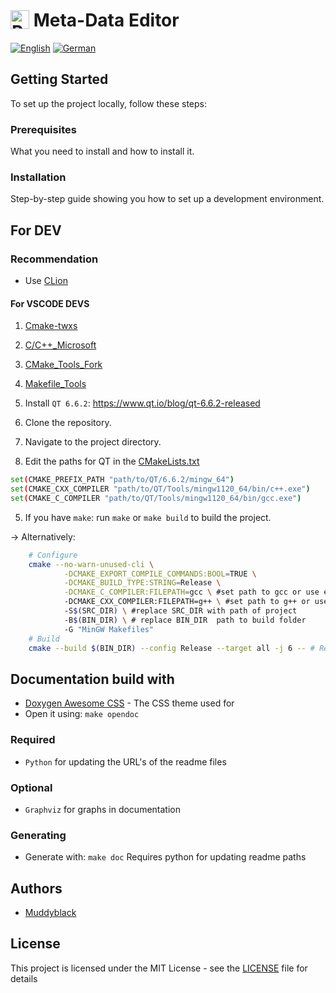 # <img src="../../../src/app/app.png" alt="Project Icon" width="30px" height="auto" style="vertical-align: -12%;"> Meta-Data Editor

<a href="../../../README.md"><img src="https://img.shields.io/badge/lang-en-red.svg" alt="English"></a>
<a href="../../../README.de.md"><img src="https://img.shields.io/badge/lang-de-black.svg" alt="German"></a>

## Getting Started

To set up the project locally, follow these steps:

### Prerequisites

What you need to install and how to install it.

### Installation

Step-by-step guide showing you how to set up a development environment.

## For DEV

### Recommendation
* Use [CLion](https://www.jetbrains.com/de-de/clion/)

#### For VSCODE DEVS
1. [Cmake-twxs](https://marketplace.visualstudio.com/items?itemName=twxs.cmake)
2. [C/C++_Microsoft](https://marketplace.visualstudio.com/items?itemName=ms-vscode.cpptools)
3. [CMake_Tools_Fork](https://marketplace.visualstudio.com/items?itemName=maxmitti.cmake-tools-fork)
4. [Makefile_Tools](https://marketplace.visualstudio.com/items?itemName=ms-vscode.makefile-tools)

1. Install ``QT 6.6.2``: https://www.qt.io/blog/qt-6.6.2-released
2. Clone the repository.
3. Navigate to the project directory.
4. Edit the paths for QT in the [CMakeLists.txt](../../../CMakeLists.txt)
```sh
set(CMAKE_PREFIX_PATH "path/to/QT/6.6.2/mingw_64")
set(CMAKE_CXX_COMPILER "path/to/QT/Tools/mingw1120_64/bin/c++.exe")
set(CMAKE_C_COMPILER "path/to/QT/Tools/mingw1120_64/bin/gcc.exe")
```
5. If you have ``make``: run ``make`` or ``make build`` to build the project.

-> Alternatively: 
```sh
    # Configure
    cmake --no-warn-unused-cli \
            -DCMAKE_EXPORT_COMPILE_COMMANDS:BOOL=TRUE \
            -DCMAKE_BUILD_TYPE:STRING=Release \
            -DCMAKE_C_COMPILER:FILEPATH=gcc \ #set path to gcc or use env variable
            -DCMAKE_CXX_COMPILER:FILEPATH=g++ \ #set path to g++ or use env variable
            -S$(SRC_DIR) \ #replace SRC_DIR with path of project
            -B$(BIN_DIR) \ # replace BIN_DIR  path to build folder
            -G "MinGW Makefiles"
    # Build
    cmake --build $(BIN_DIR) --config Release --target all -j 6 -- # Replace BIN_DIR like you did above
```

## Documentation build with

* [Doxygen Awesome CSS](https://jothepro.github.io/doxygen-awesome-css/) - The CSS theme used for 
* Open it using: ``make opendoc``

### Required
* ``Python`` for updating the URL's of the readme files 

### Optional 
* ``Graphviz`` for graphs in documentation 

### Generating
* Generate with: ``make doc`` Requires python for updating readme paths


## Authors

* [Muddyblack](https://github.com/Muddyblack)

## License
This project is licensed under the MIT License - see the [LICENSE](../../../LICENSE) file for details